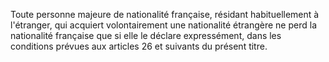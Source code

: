   
Toute personne majeure de nationalité française, résidant habituellement à l'étranger, qui acquiert volontairement une nationalité étrangère ne perd la nationalité française que si elle le déclare expressément, dans les conditions prévues aux articles 26 et suivants du présent titre.  

  
